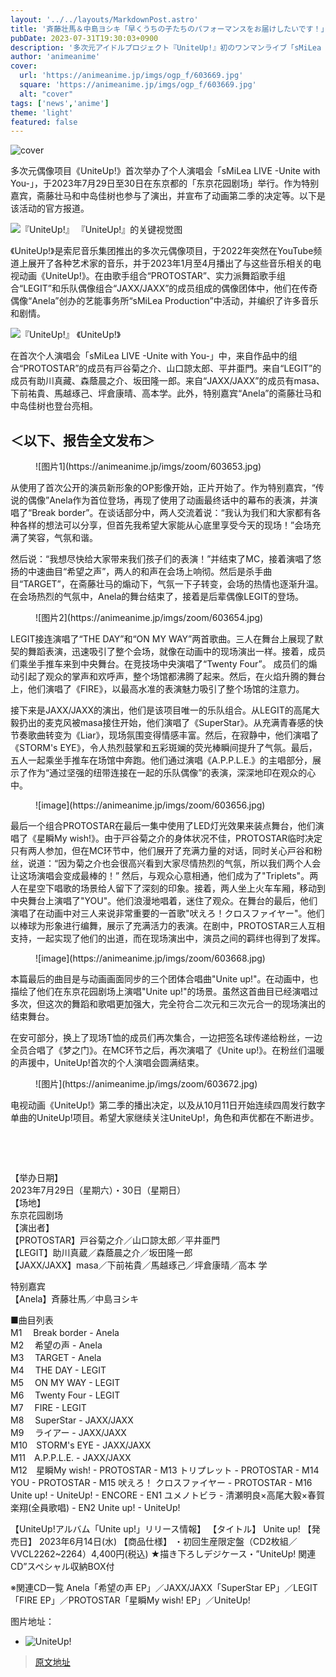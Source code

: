 ```yaml
---
layout: '../../layouts/MarkdownPost.astro'
title: '斉藤壮馬＆中島ヨシキ「早くうちの子たちのパフォーマンスをお届けしたいです！」 アニメ第2期も発表された「UniteUp!」初ワンマンライブ公式レポート'
pubDate: 2023-07-31T19:30:03+0900
description: '多次元アイドルプロジェクト『UniteUp!』初のワンマンライブ「sMiLea LIVE -Unite with You-」が、2023年7月29日～30日に東京都「東京ガーデンシアター」にて開催。同イベントの公式レポートが到着した。'
author: 'animeanime'
cover:
  url: 'https://animeanime.jp/imgs/ogp_f/603669.jpg'
  square: 'https://animeanime.jp/imgs/ogp_f/603669.jpg'
  alt: "cover"
tags: ['news','anime']
theme: 'light'
featured: false
---
```


![cover](https://animeanime.jp/imgs/ogp_f/603669.jpg)

多次元偶像项目《UniteUp!》首次举办了个人演唱会「sMiLea LIVE -Unite with You-」，于2023年7月29日至30日在东京都的「东京花园剧场」举行。作为特别嘉宾，斋藤壮马和中岛佳树也参与了演出，并宣布了动画第二季的决定等。以下是该活动的官方报道。

![『UniteUp!』](https://animeanime.jp/imgs/zoom/603674.jpg)
『UniteUp!』的关键视觉图

《UniteUp!》是索尼音乐集团推出的多次元偶像项目，于2022年突然在YouTube频道上展开了各种艺术家的音乐，并于2023年1月至4月播出了与这些音乐相关的电视动画《UniteUp!》。在由歌手组合“PROTOSTAR”、实力派舞蹈歌手组合“LEGIT”和乐队偶像组合“JAXX/JAXX”的成员组成的偶像团体中，他们在传奇偶像“Anela”创办的艺能事务所“sMiLea Production”中活动，并编织了许多音乐和剧情。

![『UniteUp!』](https://animeanime.jp/imgs/zoom/603673.jpg)
《UniteUp!》

在首次个人演唱会「sMiLea LIVE -Unite with You-」中，来自作品中的组合“PROTOSTAR”的成员有戸谷菊之介、山口諒太郎、平井亜門。来自“LEGIT”的成员有助川真藏、森蔭晨之介、坂田隆一郎。来自“JAXX/JAXX”的成员有masa、下前祐貴、馬越琢己、坪倉康晴、高本学。此外，特别嘉宾“Anela”的斋藤壮马和中岛佳树也登台亮相。
</p><h2 id="">＜以下、报告全文发布＞</h2><figure class="ctms-editor-image">![图片1](https://animeanime.jp/imgs/zoom/603653.jpg)</figure><p>从使用了首次公开的演员新形象的OP影像开始，正片开始了。作为特别嘉宾，“传说的偶像”Anela作为首位登场，再现了使用了动画最终话中的幕布的表演，并演唱了“Break border”。在谈话部分中，两人交流着说：“我认为我们和大家都有各种各样的想法可以分享，但首先我希望大家能从心底里享受今天的现场！”会场充满了笑容，气氛和谐。</p><p>然后说：“我想尽快给大家带来我们孩子们的表演！”并结束了MC，接着演唱了悠扬的中速曲目“希望之声”，两人的和声在会场上响彻。然后是杀手曲目“TARGET”，在斋藤壮马的煽动下，气氛一下子转变，会场的热情也逐渐升温。在会场热烈的气氛中，Anela的舞台结束了，接着是后辈偶像LEGIT的登场。</p><figure class="ctms-editor-image">![图片2](https://animeanime.jp/imgs/zoom/603654.jpg)</figure><p>LEGIT接连演唱了“THE DAY”和“ON MY WAY”两首歌曲。三人在舞台上展现了默契的舞蹈表演，迅速吸引了整个会场，就像在动画中的现场演出一样。接着，成员们乘坐手推车来到中央舞台。在竞技场中央演唱了“Twenty Four”。
成员们的煽动引起了观众的掌声和欢呼声，整个场馆都沸腾了起来。然后，在火焰升腾的舞台上，他们演唱了《FIRE》，以最高水准的表演魅力吸引了整个场馆的注意力。</p><p>接下来是JAXX/JAXX的演出，他们是该项目唯一的乐队组合。从LEGIT的高尾大毅扔出的麦克风被masa接住开始，他们演唱了《SuperStar》。从充满青春感的快节奏歌曲转变为《Liar》，现场氛围变得情感丰富。然后，在寂静中，他们演唱了《STORM's EYE》，令人热烈鼓掌和五彩斑斓的荧光棒瞬间提升了气氛。最后，五人一起乘坐手推车在场馆中奔跑。他们通过演唱《A.P.P.L.E.》的主唱部分，展示了作为“通过坚强的纽带连接在一起的乐队偶像”的表演，深深地印在观众的心中。</p><figure class="ctms-editor-image">![image](https://animeanime.jp/imgs/zoom/603656.jpg)</figure><p>最后一个组合PROTOSTAR在最后一集中使用了LED灯光效果来装点舞台，他们演唱了《星瞬My wish!》。由于戸谷菊之介的身体状况不佳，PROTOSTAR临时决定只有两人参加，但在MC环节中，他们展开了充满力量的对话，同时关心戸谷和粉丝，说道：“因为菊之介也会很高兴看到大家尽情热烈的气氛，所以我们两个人会让这场演唱会变成最棒的！”
然后，与观众心意相通，他们成为了"Triplets"。两人在星空下唱歌的场景给人留下了深刻的印象。接着，两人坐上火车车厢，移动到中央舞台上演唱了"YOU"。他们浪漫地唱着，迷住了观众。在舞台的最后，他们演唱了在动画中对三人来说非常重要的一首歌"吠えろ！クロスファイヤー"。他们以棒球为形象进行编舞，展示了充满活力的表演。在剧中，PROTOSTAR三人互相支持，一起实现了他们的出道，而在现场演出中，演员之间的羁绊也得到了发挥。</p><figure class="ctms-editor-image">![image](https://animeanime.jp/imgs/zoom/603668.jpg)</figure><p>本篇最后的曲目是与动画画面同步的三个团体合唱曲"Unite up!"。在动画中，也描绘了他们在东京花园剧场上演唱"Unite up!"的场景。虽然这首曲目已经演唱过多次，但这次的舞蹈和歌唱更加强大，完全符合二次元和三次元合一的现场演出的结束舞台。
</p><p>在安可部分，换上了现场T恤的成员们再次集合，一边把签名球传递给粉丝，一边全员合唱了《梦之门》。在MC环节之后，再次演唱了《Unite up!》。在粉丝们温暖的声援中，UniteUp!首次的个人演唱会圆满结束。</p><figure class="ctms-editor-image">![图片](https://animeanime.jp/imgs/zoom/603672.jpg)</figure><p>电视动画《UniteUp!》第二季的播出决定，以及从10月11日开始连续四周发行数字单曲的UniteUp!项目。希望大家继续关注UniteUp!，角色和声优都在不断进步。</p><br><p><br></p><div class="enclosure"><p>【举办日期】<br>2023年7月29日（星期六）・30日（星期日）<br>【场地】<br>东京花园剧场<br>【演出者】<br>【PROTOSTAR】戸谷菊之介／山口諒太郎／平井亜門<br>【LEGIT】助川真蔵／森蔭晨之介／坂田隆一郎<br>【JAXX/JAXX】masa／下前祐貴／馬越琢己／坪倉康晴／高本 学</p><p>特别嘉宾<br>【Anela】斉藤壮馬／中島ヨシキ</p><p>■曲目列表<br>M1　 Break border - Anela<br>M2　 希望の声 - Anela<br>M3　 TARGET - Anela<br>M4　 THE DAY - LEGIT<br>M5　 ON MY WAY - LEGIT<br>M6　 Twenty Four - LEGIT<br>M7　 FIRE - LEGIT<br>M8　 SuperStar - JAXX/JAXX<br>M9　 ライアー - JAXX/JAXX<br>M10　STORM's EYE - JAXX/JAXX<br>M11　A.P.P.L.E. - JAXX/JAXX<br>M12　星瞬My wish!
- PROTOSTAR
- M13 トリプレット - PROTOSTAR
- M14 YOU - PROTOSTAR
- M15 吠えろ！ クロスファイヤー - PROTOSTAR
- M16 Unite up! - UniteUp!
- ENCORE
- EN1 ユメノトビラ - 清瀬明良×高尾大毅×春賀楽翔(全員歌唱)
- EN2 Unite up! - UniteUp!

【UniteUp!アルバム「Unite up!」リリース情報】
【タイトル】 Unite up!
【発売日】 2023年6月14日(水)
【商品仕様】
・初回生産限定盤（CD2枚組／VVCL2262~2264）4,400円(税込)
★描き下ろしデジケース・”UniteUp! 関連CD”スペシャル収納BOX付

※関連CD一覧
Anela「希望の声 EP」／JAXX/JAXX「SuperStar EP」／LEGIT「FIRE EP」／PROTOSTAR「星瞬My wish! EP」／UniteUp!

图片地址：
- ![UniteUp!](图片地址)

>[原文地址](https://animeanime.jp/article/2023/07/31/78981.html)  